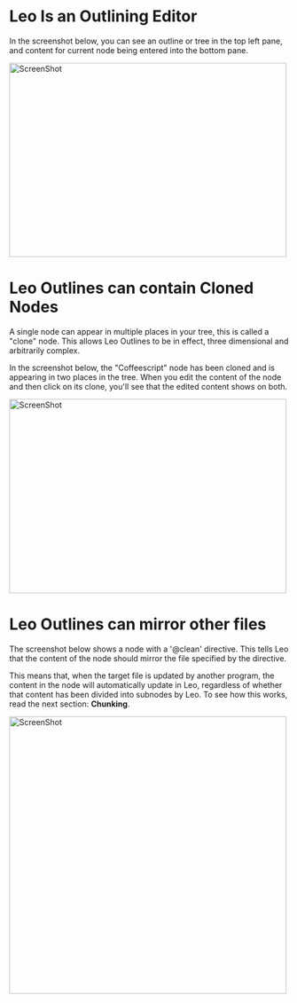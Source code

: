 # Leo Is an Outlining Editor

In the screenshot below, you can see an outline or tree in the top left pane, and content for 
current node being entered into the bottom pane.

<img width="500" height="350" src="static/leo1.png" alt="ScreenShot">

# Leo Outlines can contain Cloned Nodes

A single node can appear in multiple places in your tree, this is called a "clone" node. This allows Leo Outlines
to be in effect, three dimensional and arbitrarily complex.

In the screenshot below, the "Coffeescript" node has been cloned and is appearing in two places in the tree. When you edit the content of the node and then click on its clone, you'll see that the edited content shows on both.

<img width="500" height="350"  src="static/leo2.png" alt="ScreenShot">

# Leo Outlines can mirror other files

The screenshot below shows a node with a '@clean' directive. This tells Leo that the content of the node should mirror the file specified by the directive.

This means that, when the target file is updated by another program, the content in the node will automatically update in Leo, regardless of whether that
content has been divided into subnodes by Leo. To see how this works, read the next section: <b>Chunking</b>.

<img width="500" src="static/leo3.png" alt="ScreenShot">
